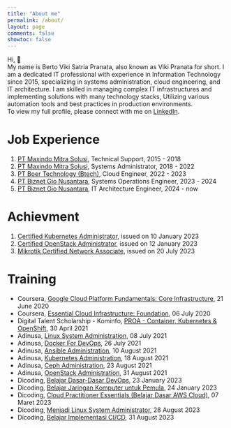 ```yaml
---
title: "About me"
permalink: /about/
layout: page
comments: false
showtoc: false
---
```

Hi, 👋   
My name is Berto Viki Satria Pranata, also known as Viki Pranata for short. I am a dedicated IT professional with experience in Information Technology since 2015, specializing in systems administration, cloud engineering, and IT architecture. I am skilled in managing complex IT infrastructures and implementing solutions with many technology stacks, Utilizing various automation tools and best practices in production environments.   
To view my full profile, please connect with me on [LinkedIn](https://www.linkedin.com/in/vikipranata).

# Job Experience
1. [PT Maxindo Mitra Solusi](https://www.maxindo.net.id), Technical Support, 2015 - 2018
2. [PT Maxindo Mitra Solusi](https://www.maxindo.net.id), Systems Administrator, 2018 - 2022
3. [PT Boer Technology (Btech)](https://www.btech.id), Cloud Engineer, 2022 - 2023
4. [PT Biznet Gio Nusantara](https://www.biznetgio.com), Systems Operations Engineer, 2023 - 2024
5. [PT Biznet Gio Nusantara](https://www.biznetgio.com), IT Architecture Engineer, 2024 - now

# Achievment
1. [Certified Kubernetes Administrator](certificates/CKA-1.pdf), issued on 10 January 2023
2. [Certified OpenStack Administrator](certificates/COA-1.pdf), issued on 12 January 2023
3. [Mikrotik Certified Network Associate](https://mikrotik.com/training/certificates/c268877cbbad0bc5a9fd), issued on 20 July 2023

# Training
- Coursera, [Google Cloud Platform Fundamentals: Core Infrastructure](certificates/Coursera_WUDEXPXXFHC2.pdf), 21 June 2020
- Coursera, [Essential Cloud Infrastructure: Foundation](certificates/Coursera_C6BD24GCYTCL.pdf), 06 July 2020
- Digital Talent Scholarship - Kominfo, [PROA - Container, Kubernetes & OpenShift](certificates/DTSPROA0970975131-10.pdf), 30 April 2021
- Adinusa, [Linux System Administration](#https://sertiva.id/credential/98faba75-ee4b-4b9b-a418-6f73f7d69c50), 08 July 2021
- Adinusa, [Docker For DevOps](#https://sertiva.id/credential/b472afc8-5d3d-4326-a417-9c468927cc51), 26 July 2021
- Adinusa, [Ansible Administration](#https://sertiva.id/credential/2bfd783d-d9a7-43fb-b47b-6a17ced02ae2), 10 August 2021
- Adinusa, [Kubernetes Administration](#https://sertiva.id/credential/31ff9dac-5d1b-4e4a-91c1-6c0ce056dd37), 18 August 2021
- Adinusa, [Ceph Administration](#https://sertiva.id/credential/d1c25987-1978-4f1c-9274-d1acac81af55), 23 August 2021
- Adinusa, [OpenStack Administration](#https://sertiva.id/credential/29b72616-eada-438c-b42e-470e3b4cedbe), 31 August 2021
- Dicoding, [Belajar Dasar-Dasar DevOps](https://www.dicoding.com/dicodingassets/coursecertificate/261b3da3220112569c81805ca4b5dbb75d23f0b9/view), 23 January 2023
- Dicoding, [Belajar Jaringan Komputer untuk Pemula](https://www.dicoding.com/dicodingassets/coursecertificate/43b3f90486776eb7d6b3f76b005e1bfd60da8f59/view), 24 January 2023
- Dicoding, [Cloud Practitioner Essentials (Belajar Dasar AWS Cloud)](https://www.dicoding.com/dicodingassets/coursecertificate/1aaf4417ddcf52e90e3229be08e727b11959133d/view), 07 Maret 2023
- Dicoding, [Menjadi Linux System Administrator](https://www.dicoding.com/dicodingassets/coursecertificate/6bd97f5162735d23ae3c771b92b42e515b0b72fd/view), 28 August 2023
- Dicoding, [Belajar Implementasi CI/CD](https://www.dicoding.com/dicodingassets/coursecertificate/c57424624abf2d01e54f1df96fd1dbbee74aca67/view), 31 August 2023
